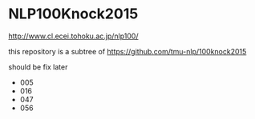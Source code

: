 # NLP100Knock2015
http://www.cl.ecei.tohoku.ac.jp/nlp100/


this repository is a subtree of https://github.com/tmu-nlp/100knock2015

should be fix later  
* 005
* 016
* 047
* 056


